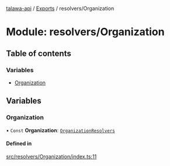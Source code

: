 [talawa-api](../README.md) / [Exports](../modules.md) / resolvers/Organization

# Module: resolvers/Organization

## Table of contents

### Variables

- [Organization](resolvers_Organization.md#organization)

## Variables

### Organization

• `Const` **Organization**: [`OrganizationResolvers`](types_generatedGraphQLTypes.md#organizationresolvers)

#### Defined in

[src/resolvers/Organization/index.ts:11](https://github.com/PalisadoesFoundation/talawa-api/blob/0075fca/src/resolvers/Organization/index.ts#L11)
